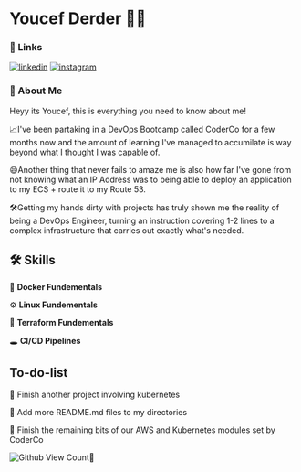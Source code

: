 # Youcef Derder 👨‍💻



### 🔗 Links


[![linkedin](https://img.shields.io/badge/linkedin-0A66C2?style=for-the-badge&logo=linkedin&logoColor=white)](https://uk.linkedin.com/in/youcef-derder-a5539221a) [![instagram](https://img.shields.io/badge/instagram-ff6699?style=for-the-badge&logo=instagram&logoColor=white)](https://twitter.com/)


### 🚀 About Me


Heyy its Youcef, this is everything you need to know about me!


📈I've been partaking in a DevOps Bootcamp called CoderCo for a few months now and the amount of learning I've managed to accumilate is way beyond what I thought I was capable of.


😅Another thing that never fails to amaze me is also how far I've gone from not knowing what an IP Address was to being able to deploy an application to my ECS + route it to my Route 53. 


🛠️Getting my hands dirty with projects has truly shown me the reality of being a DevOps Engineer, turning an instruction covering 1-2 lines to a complex infrastructure that carries out exactly what's needed.



## 🛠 Skills


🐋 **Docker Fundementals**


⚙️ **Linux Fundementals**


🧱 **Terraform Fundementals**


🕳 **CI/CD Pipelines**





## To-do-list


💎 Finish another project involving kubernetes


💎 Add more README.md files to my directories


💎 Finish the remaining bits of our AWS and Kubernetes modules set by CoderCo



![Github View Count👀](https://komarev.com/ghpvc/?username=YD-git428)
